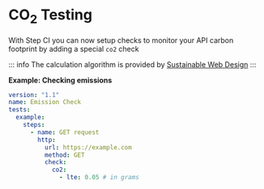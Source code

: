 # CO<sub>2</sub> Testing

With Step CI you can now setup checks to monitor your API carbon footprint by adding a special `co2` check

::: info
The calculation algorithm is provided by [Sustainable Web Design](https://sustainablewebdesign.org/calculating-digital-emissions/)
:::

**Example: Checking emissions**

```yaml
version: "1.1"
name: Emission Check
tests:
  example:
    steps:
      - name: GET request
        http:
          url: https://example.com
          method: GET
          check:
            co2:
              - lte: 0.05 # in grams
```
